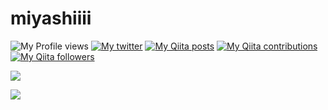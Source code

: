 # miyashiiii

![My Profile views](https://komarev.com/ghpvc/?username=miyashiiii)
[![My twitter](https://img.shields.io/badge/Twitter-%40mysh_iiii-1DA1F2)](https://twitter.com/mysh_iiii)
[![My Qiita posts](https://qiita-badge.apiapi.app/s/miyashiiii/posts.svg)](http://qiita.com/miyashiiii)
[![My Qiita contributions](https://qiita-badge.apiapi.app/s/miyashiiii/contributions.svg)](http://qiita.com/miyashiiii)
[![My Qiita followers](https://qiita-badge.apiapi.app/s/miyashiiii/followers.svg)](http://qiita.com/miyashiiii)

![](http://github-profile-summary-cards.vercel.app/api/cards/profile-details?username=miyashiiii&theme=monokai)

![](http://github-profile-summary-cards.vercel.app/api/cards/repos-per-language?username=miyashiiii&theme=monokai)

